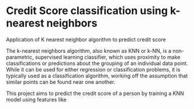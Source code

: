 # Credit Score classification using k-nearest neighbors
Application of K nearest neighbor algorithm to predict credit score

The k-nearest neighbors algorithm, also known as KNN or k-NN, is a non-parametric, supervised learning classifier, which uses proximity to make classifications or predictions about the grouping of an individual data point. While it can be used for either regression or classification problems, it is typically used as a classification algorithm, working off the assumption that similar points can be found near one another. 

This project aims to predict the credit score of a person by training a KNN model using features like
